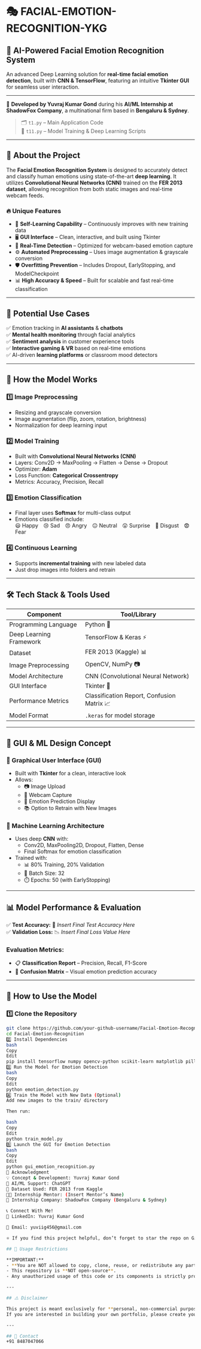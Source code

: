 # 🎭 FACIAL-EMOTION-RECOGNITION-YKG

## 🚀 AI-Powered Facial Emotion Recognition System  
An advanced Deep Learning solution for **real-time facial emotion detection**, built with **CNN & TensorFlow**, featuring an intuitive **Tkinter GUI** for seamless user interaction.

---

📌 **Developed by Yuvraj Kumar Gond** during his **AI/ML Internship at ShadowFox Company**, a multinational firm based in **Bengaluru & Sydney**.

> 🗂️ `t1.py` – Main Application Code  
> 🧠 `t11.py` – Model Training & Deep Learning Scripts  

---

## 📌 About the Project

The **Facial Emotion Recognition System** is designed to accurately detect and classify human emotions using state-of-the-art **deep learning**. It utilizes **Convolutional Neural Networks (CNN)** trained on the **FER 2013 dataset**, allowing recognition from both static images and real-time webcam feeds.

### 🔥 Unique Features

- 🧠 **Self-Learning Capability** – Continuously improves with new training data  
- 🖥️ **GUI Interface** – Clean, interactive, and built using Tkinter  
- 🎥 **Real-Time Detection** – Optimized for webcam-based emotion capture  
- ⚙️ **Automated Preprocessing** – Uses image augmentation & grayscale conversion  
- 🛡️ **Overfitting Prevention** – Includes Dropout, EarlyStopping, and ModelCheckpoint  
- 📊 **High Accuracy & Speed** – Built for scalable and fast real-time classification  

---

## 🎯 Potential Use Cases

✅ Emotion tracking in **AI assistants** & **chatbots**  
✅ **Mental health monitoring** through facial analytics  
✅ **Sentiment analysis** in customer experience tools  
✅ **Interactive gaming & VR** based on real-time emotions  
✅ AI-driven **learning platforms** or classroom mood detectors  

---

## 🔬 How the Model Works

### 1️⃣ Image Preprocessing  
- Resizing and grayscale conversion  
- Image augmentation (flip, zoom, rotation, brightness)  
- Normalization for deep learning input  

### 2️⃣ Model Training  
- Built with **Convolutional Neural Networks (CNN)**  
- Layers: Conv2D → MaxPooling → Flatten → Dense → Dropout  
- Optimizer: **Adam**  
- Loss Function: **Categorical Crossentropy**  
- Metrics: Accuracy, Precision, Recall  

### 3️⃣ Emotion Classification  
- Final layer uses **Softmax** for multi-class output  
- Emotions classified include:  
  😃 Happy 😢 Sad 😠 Angry 😐 Neutral 😲 Surprise 🤢 Disgust 😨 Fear  

### 4️⃣ Continuous Learning  
- Supports **incremental training** with new labeled data  
- Just drop images into folders and retrain  

---

## 🛠 Tech Stack & Tools Used

| Component              | Tool/Library                  |
|------------------------|-------------------------------|
| Programming Language   | Python 🐍                     |
| Deep Learning Framework| TensorFlow & Keras ⚡         |
| Dataset                | FER 2013 (Kaggle) 📊          |
| Image Preprocessing    | OpenCV, NumPy 📷              |
| Model Architecture     | CNN (Convolutional Neural Network) |
| GUI Interface          | Tkinter 🎨                   |
| Performance Metrics    | Classification Report, Confusion Matrix 📈 |
| Model Format           | `.keras` for model storage   |

---

## 🎨 GUI & ML Design Concept

### 🔹 Graphical User Interface (GUI)
- Built with **Tkinter** for a clean, interactive look  
- Allows:
  - 📷 Image Upload
  - 🎥 Webcam Capture
  - 🧠 Emotion Prediction Display
  - 📚 Option to Retrain with New Images

### 🔹 Machine Learning Architecture
- Uses deep **CNN** with:
  - Conv2D, MaxPooling2D, Dropout, Flatten, Dense  
  - Final Softmax for emotion classification  
- Trained with:
  - 📊 80% Training, 20% Validation  
  - 🔁 Batch Size: 32  
  - ⏱️ Epochs: 50 (with EarlyStopping)

---

## 📊 Model Performance & Evaluation

✅ **Test Accuracy:** 🚀 _Insert Final Test Accuracy Here_  
✅ **Validation Loss:** 📉 _Insert Final Loss Value Here_  

### Evaluation Metrics:
- 📋 **Classification Report** – Precision, Recall, F1-Score  
- 🔄 **Confusion Matrix** – Visual emotion prediction accuracy  

---

## 🚀 How to Use the Model

### 1️⃣ Clone the Repository
```bash
git clone https://github.com/your-github-username/Facial-Emotion-Recognition.git
cd Facial-Emotion-Recognition
2️⃣ Install Dependencies
bash
Copy
Edit
pip install tensorflow numpy opencv-python scikit-learn matplotlib pillow
3️⃣ Run the Model for Emotion Detection
bash
Copy
Edit
python emotion_detection.py
4️⃣ Train the Model with New Data (Optional)
Add new images to the train/ directory

Then run:

bash
Copy
Edit
python train_model.py
5️⃣ Launch the GUI for Emotion Detection
bash
Copy
Edit
python gui_emotion_recognition.py
🤝 Acknowledgment
💡 Concept & Development: Yuvraj Kumar Gond
🤖 AI/ML Support: ChatGPT
📂 Dataset Used: FER 2013 from Kaggle
👨‍🏫 Internship Mentor: (Insert Mentor’s Name)
🏢 Internship Company: ShadowFox Company (Bengaluru & Sydney)

📞 Connect With Me!
💼 LinkedIn: Yuvraj Kumar Gond

📧 Email: yuviig456@gmail.com

⭐ If you find this project helpful, don’t forget to star the repo on GitHub!

## 🚫 Usage Restrictions

**IMPORTANT:**
- **You are NOT allowed to copy, clone, reuse, or redistribute any part of this code, design, or content.**
- This repository is **NOT open-source**.
- Any unauthorized usage of this code or its components is strictly prohibited and may lead to legal action.

---

## ⚠️ Disclaimer

This project is meant exclusively for **personal, non-commercial purposes**.  
If you are interested in building your own portfolio, please create your own design and implementation rather than using this one.

---

## 📩 Contact
+91 8487047066
